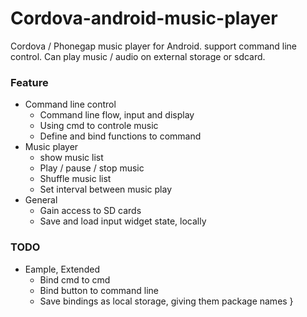# Cordova-android-music-player
Cordova / Phonegap music player for Android. support command line control. Can play music / audio on external storage or sdcard.

### Feature

* Command line control
    * Command line flow, input and display
    * Using cmd to controle music
    * Define and bind functions to command
* Music player
    * show music list
    * Play / pause / stop music
    * Shuffle music list
    * Set interval between music play
* General
    * Gain access to SD cards
    * Save and load input widget state, locally

### TODO

* Eample, Extended
    * Bind cmd to cmd
    * Bind button to command line
    * Save bindings as local storage, giving them package names }
